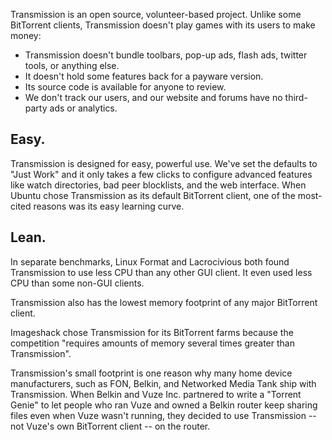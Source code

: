 <Slide>
    <Image appId="transmission" path="metadata/screenshot.jpg" />
</Slide>



Transmission is an open source, volunteer-based project. Unlike some BitTorrent clients, Transmission doesn't play games with its users to make money:

-  Transmission doesn't bundle toolbars, pop-up ads, flash ads, twitter tools, or anything else.
-  It doesn't hold some features back for a payware version.
-  Its source code is available for anyone to review.
-  We don't track our users, and our website and forums have no third-party ads or analytics. 

## Easy.

Transmission is designed for easy, powerful use. We've set the defaults to "Just Work" and it only takes a few clicks to configure advanced features like watch directories, bad peer blocklists, and the web interface. When Ubuntu chose Transmission as its default BitTorrent client, one of the most-cited reasons was its easy learning curve.

## Lean.

In separate benchmarks, Linux Format and Lacrocivious both found Transmission to use less CPU than any other GUI client. It even used less CPU than some non-GUI clients.

Transmission also has the lowest memory footprint of any major BitTorrent client.

Imageshack chose Transmission for its BitTorrent farms because the competition "requires amounts of memory several times greater than Transmission".

Transmission's small footprint is one reason why many home device manufacturers, such as FON, Belkin, and Networked Media Tank ship with Transmission. When Belkin and Vuze Inc. partnered to write a "Torrent Genie" to let people who ran Vuze and owned a Belkin router keep sharing files even when Vuze wasn't running, they decided to use Transmission -- not Vuze's own BitTorrent client -- on the router.